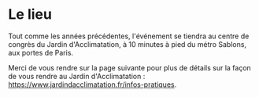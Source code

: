 # Le lieu

<!-- MACRO{snippet|debug=false|ignoreDownloadError=false|verbatim=false|file=src/site/resources/fragments/breadcrum.snippet.html} -->

Tout comme les années précédentes, l'événement se tiendra au centre de congrès du Jardin d'Acclimatation, à 10 minutes à pied du métro Sablons, aux portes de Paris.

Merci de vous rendre sur la page suivante pour plus de détails sur la façon de vous rendre au Jardin d'Acclimatation : <https://www.jardindacclimatation.fr/infos-pratiques>.